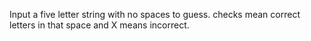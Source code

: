 Input a five letter string with no spaces to guess. checks mean correct letters in that space and X means incorrect.